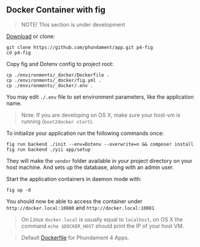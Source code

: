 Docker Container with fig
-------------------------

> NOTE! This section is under development

[Download](https://github.com/phundament/app/tags) or clone:

    git clone https://github.com/phundament/app.git p4-fig
    cd p4-fig

Copy fig and Dotenv config to project root:

    cp ./environments/_docker/Dockerfile .
    cp ./environments/_docker/fig.yml .
    cp ./environments/_docker/.env .

You may edit `./.env` file to set environment parameters, like the application name.

> Note: If you are developing on OS X, make sure your host-vm is running (`boot2docker start`).

To initialize your application run the following commands once:

    fig run backend ./init --env=Dotenv --overwrite=n && composer install
    fig run backend ./yii app/setup

They will make the `vendor` folder available in your project directory on your host machine.
And sets up the database, along with an admin user.

Start the application containers in daemon mode with:

    fig up -d

You should now be able to access the container under `http://docker.local:10080` and `http://docker.local:10081`

> On Linux `docker.local` is usually equal to `localhost`, on OS X the command `echo $DOCKER_HOST` should print the IP of your host VM.

> Default [Dockerfile](https://github.com/phundament/docker) for Phundament 4 Apps.
